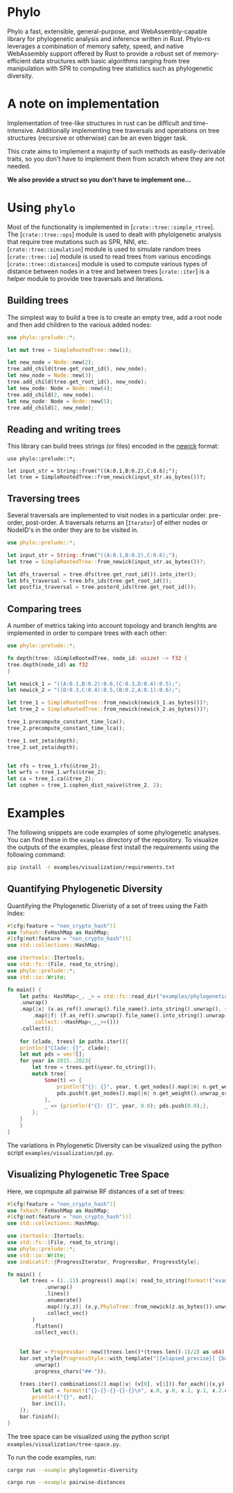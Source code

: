 # Phylo

Phylo a fast, extensible, general-purpose, and WebAssembly-capable library for phylogenetic analysis and inference written in Rust. Phylo-rs leverages a combination of memory safety, speed, and native WebAssembly support offered by Rust to provide a robust set of memory-efficient data structures with basic algorithms ranging from tree manipulation with SPR to computing tree statistics such as phylogenetic diversity.

# A note on implementation

Implementation of tree-like structures in rust can be difficult and time-intensive. Additionally implementing 
tree traversals and operations on tree structures (recursive or otherwise) can be an even bigger task. 

This crate aims to implement a majority of such methods as easily-derivable traits, so you don't have to implement them from scratch where they are not needed.

**We also provide a struct so you don't have to implement one...**  

# Using `phylo`
Most of the functionality is implemented in [`crate::tree::simple_rtree`]. The
[`crate::tree::ops`] module is used to dealt with phylolgenetic analysis that require tree mutations such as SPR, NNI, etc.
[`crate::tree::simulation`] module is used to simulate random trees
[`crate::tree::io`] module is used to read trees from various encodings
[`crate::tree::distances`] module is used to compute various types of distance between nodes in a tree and between trees
[`crate::iter`] is a helper module to provide tree traversals and iterations.

## Building trees
The simplest way to build a tree is to create an empty tree, add a root node and
then add children to the various added nodes:

```rust
use phylo::prelude::*;

let mut tree = SimpleRootedTree::new(1);

let new_node = Node::new(2);
tree.add_child(tree.get_root_id(), new_node);
let new_node = Node::new(3);
tree.add_child(tree.get_root_id(), new_node);
let new_node: Node = Node::new(4);
tree.add_child(2, new_node);
let new_node: Node = Node::new(5);
tree.add_child(2, new_node);
```

## Reading and writing trees
This library can build trees strings (or files) encoded in the
[newick](https://en.wikipedia.org/wiki/Newick_format) format:
```
use phylo::prelude::*;

let input_str = String::from("((A:0.1,B:0.2),C:0.6);");
let tree = SimpleRootedTree::from_newick(input_str.as_bytes())?;
```

## Traversing trees
Several traversals are implemented to visit nodes in a particular order. pre-order,
post-order. A traversals returns an [`Iterator`] of either nodes or NodeID's
in the order they are to be visited in.
```rust
use phylo::prelude::*;

let input_str = String::from("((A:0.1,B:0.2),C:0.6);");
let tree = SimpleRootedTree::from_newick(input_str.as_bytes())?;

let dfs_traversal = tree.dfs(tree.get_root_id()).into_iter();
let bfs_traversal = tree.bfs_ids(tree.get_root_id());
let postfix_traversal = tree.postord_ids(tree.get_root_id());
```


## Comparing trees
A number of metrics taking into account topology and branch lenghts are implemented
in order to compare trees with each other:
```rust
use phylo::prelude::*;

fn depth(tree: &SimpleRootedTree, node_id: usize) -> f32 {
tree.depth(node_id) as f32
}

let newick_1 = "((A:0.1,B:0.2):0.6,(C:0.3,D:0.4):0.5);";
let newick_2 = "((D:0.3,C:0.4):0.5,(B:0.2,A:0.1):0.6);";

let tree_1 = SimpleRootedTree::from_newick(newick_1.as_bytes())?;
let tree_2 = SimpleRootedTree::from_newick(newick_2.as_bytes())?;

tree_1.precompute_constant_time_lca();
tree_2.precompute_constant_time_lca();

tree_1.set_zeta(depth);
tree_2.set_zeta(depth);


let rfs = tree_1.rfs(&tree_2);
let wrfs = tree_1.wrfs(&tree_2);
let ca = tree_1.ca(&tree_2);
let cophen = tree_1.cophen_dist_naive(&tree_2, 2);
```

# Examples
The following snippets are code examples of some phylogenetic analyses. You can find these in the `examples` directory of the repository. To visualize the outputs of the examples, please first install the requirements using the following command:

```bash
pip install -r examples/visualization/requirements.txt
```


## Quantifying Phylogenetic Diversity
Quantifying the Phylogenetic Diveristy of a set of trees using the Faith Index:
```rust
#[cfg(feature = "non_crypto_hash")]
use fxhash::FxHashMap as HashMap;
#[cfg(not(feature = "non_crypto_hash"))]
use std::collections::HashMap;

use itertools::Itertools;
use std::fs::{File, read_to_string};
use phylo::prelude::*;
use std::io::Write;

fn main() {
    let paths: HashMap<_, _> = std::fs::read_dir("examples/phylogenetic-diversity/trees")
    .unwrap()
    .map(|x| (x.as_ref().unwrap().file_name().into_string().unwrap(), std::fs::read_dir(x.unwrap().path()).unwrap()
        .map(|f| (f.as_ref().unwrap().file_name().into_string().unwrap().split("-").map(|x| x.to_string()).collect_vec()[0].clone(), PhyloTree::from_newick(read_to_string(f.unwrap().path()).unwrap().as_bytes()).unwrap()))
        .collect::<HashMap<_,_>>()))
    .collect();
    
    for (clade, trees) in paths.iter(){
    println!("Clade: {}", clade);
    let mut pds = vec![];
    for year in 2015..2023{
        let tree = trees.get(&year.to_string());
        match tree{
            Some(t) => {
                println!("{}: {}", year, t.get_nodes().map(|n| n.get_weight().unwrap_or(0.0)).sum::<f32>()); 
                pds.push(t.get_nodes().map(|n| n.get_weight().unwrap_or(0.0)).sum::<f32>());
            },
            _ => {println!("{}: {}", year, 0.0); pds.push(0.0);},
        };
    }
    }
}
```

The variations in Phylogenetic Diversity can be visualized using the python script ```examples/visualization/pd.py```.

## Visualizing Phylogenetic Tree Space
Here, we copmpute all pairwise RF distances of a set of trees:
```rust
#[cfg(feature = "non_crypto_hash")]
use fxhash::FxHashMap as HashMap;
#[cfg(not(feature = "non_crypto_hash"))]
use std::collections::HashMap;

use itertools::Itertools;
use std::fs::{File, read_to_string};
use phylo::prelude::*;
use std::io::Write;
use indicatif::{ProgressIterator, ProgressBar, ProgressStyle};

fn main() {
    let trees = (1..11).progress().map(|x| read_to_string(format!("examples/pairwise-distances/r{x}-preprocessed.trees"))
            .unwrap()
            .lines()
            .enumerate()
            .map(|(y,z)| (x,y,PhyloTree::from_newick(z.as_bytes()).unwrap()))
            .collect_vec()
        )
        .flatten()
        .collect_vec();
    
    
    let bar = ProgressBar::new((trees.len()*(trees.len()-1)/2) as u64);
    bar.set_style(ProgressStyle::with_template("[{elapsed_precise}] {bar:40.cyan/blue} {pos:>7}/{len:7} {msg} [eta: {eta}]")
        .unwrap()
        .progress_chars("##-"));
    
    trees.iter().combinations(2).map(|v| (v[0], v[1])).for_each(|(x,y)| {
        let out = format!("{}-{}-{}-{}-{}\n", x.0, y.0, x.1, y.1, x.2.ca(&y.2));
        println!("{}", out);
        bar.inc(1);
    });
    bar.finish();
}
```

The tree space can be visualized using the python script ```examples/visualization/tree-space.py```.



To run the code examples, run:
```bash
cargo run --example phylogenetic-diversity

cargo run --example pairwise-distances
```

